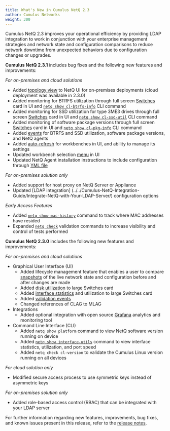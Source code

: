 ```yaml
---
title: What's New in Cumulus NetQ 2.3
author: Cumulus Networks
weight: 300
---
```


Cumulus NetQ 2.3 improves your operational efficiency by providing LDAP integration to work in conjunction with your enterprise management strategies and network state and configuration comparisons to reduce network downtime from unexpected behaviors due to configuration changes or upgrades.

**Cumulus NetQ 2.3.1** includes bug fixes and the following new features and improvements:

*For on-premises and cloud solutions*

  - Added [topology view](../../Cumulus-NetQ-UI-User-Guide/Monitor-Using-Topology-View/) to NetQ UI for on-premises deployments (cloud  deployment was available in 2.3.0)
  - Added monitoring for BTRFS utilization through full screen [Switches](../../Cumulus-NetQ-UI-User-Guide/Monitor-Devices/Monitor-Switches/#view-disk-storage-after-btrfs-allocation) card in UI and [`netq show cl-btrfs-info`](../../Cumulus-NetQ-CLI-User-Guide/Monitor-Switch-Hardware-and-Software/#view-disk-storage-utilization-after-btrfs-allocation) CLI command
  - Added monitoring for SSD utilization for type 3ME3 drives through full  screen [Switches](../../Cumulus-NetQ-UI-User-Guide/Monitor-Devices/Monitor-Switches/#view-ssd-utilization) card in UI and [`netq show cl-ssd-util`](../../Cumulus-NetQ-CLI-User-Guide/Monitor-Switch-Hardware-and-Software/#view-ssd-utilization) CLI command
  - Added monitoring of software package versions through full screen [Switches](../../Cumulus-NetQ-UI-User-Guide/Monitor-Devices/Monitor-Switches/#view-all-software-packages-on-a-switch) card in UI and [`netq show cl-pkg-info`](../../Cumulus-NetQ-CLI-User-Guide/Monitor-Switch-Hardware-and-Software/#view-all-software-packages-installed-on-switches) CLI command
  - Added [events](../../Cumulus-NetQ-UI-User-Guide/Monitor-Network-Performance/Monitor-Events/#events-reference) for BTRFS and SSD utilization, software package versions,  and NetQ agents
  - Added [auto-refresh](../../Cumulus-NetQ-UI-User-Guide/NetQ-User-Interface-Overview/Focus-Your-Montoring-Using-Workbenches/#manage-auto-refresh-for-your-workbenches) for workbenches in UI, and ability to manage its  settings
  - Updated workbench selection [menu](../../Cumulus-NetQ-UI-User-Guide/NetQ-User-Interface-Overview/Focus-Your-Montoring-Using-Workbenches/#open-an-existing-workbench) in UI
  - Updated NetQ Agent installation instructions to include configuration  through [YML file](../../Cumulus-NetQ-Deployment-Guide/Install-NetQ/Install-NetQ-Agents-and-CLI-on-Switches/#configure-netq-agents-using-a-configuration-file)

*For on-premises solution only*

- Added support for host proxy on NetQ Server or Appliance
- Updated [LDAP integration] (../../Cumulus-NetQ-Integration-Guide/Integrate-NetQ-with-Your-LDAP-Server/) configuration options

*Early Access Features*

- Added [`netq show mac-history`](../../Cumulus-NetQ-CLI-User-Guide/CLI-Early-Access-Features/) command to track where MAC addresses have resided
- Expanded [`netq check`](../../Cumulus-NetQ-CLI-User-Guide/CLI-Early-Access-Features/) validation commands to increase visibility and control of tests performed

**Cumulus NetQ 2.3.0** includes the following new features and improvements:

*For on-premises and cloud solutions*

  - Graphical User Interface (UI)
    - Added lifecycle management feature that enables a user to compare [snapshots](../../Cumulus-NetQ-UI-User-Guide/NetQ-Configuration-Management/Lifecycle-Management/) of the live network state and configuration before and after changes are made
    - Added [disk utilization](../../Cumulus-NetQ-UI-User-Guide/Monitor-Devices/Monitor-Switches/#view-current-resource-utilization-for-a-switch) to large Switches card
    - Added [interface statistics](../../Cumulus-NetQ-UI-User-Guide/Monitor-Devices/Monitor-Switches/#view-interface-statistics-for-a-switch) and utilization to large Switches card
    - Added [validation events](../../Cumulus-NetQ-UI-User-Guide/Monitor-Network-Performance/Monitor-Events/#events-reference)
    - Changed references of CLAG to MLAG
  - Integrations
    - Added optional integration with open source [Grafana](../../Cumulus-NetQ-Integration-Guide/Integrate-with-Grafana/) analytics and monitoring tool
  - Command Line Interface (CLI)
    - Added `netq show platform` command to view NetQ software version running on device
    - Added [`netq show interface-utils`](../../Cumulus-NetQ-CLI-User-Guide/Monitor-Switch-Hardware-and-Software/#view-interface-statistics-and-utilization) command to view interface statistics, utilization, and port speed
    - Added `netq check cl-version` to validate the Cumulus Linux version running on all devices

*For cloud solution only*

  - Modified secure access process to use symmetric keys instead of asymmetric keys

*For on-premises solution only*

  - Added role-based access control (RBAC) that can be integrated with your LDAP server


For further information regarding new features, improvements, bug fixes, and known issues present in this release, refer to the [release notes](https://support.cumulusnetworks.com/hc/en-us/articles/360036416953).
